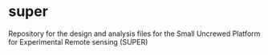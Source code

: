 # super
Repository for the design and analysis files for the Small Uncrewed Platform for Experimental Remote sensing (SUPER)
